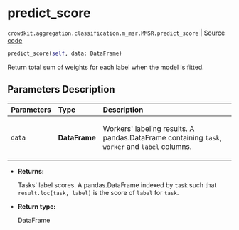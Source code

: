 # predict_score
`crowdkit.aggregation.classification.m_msr.MMSR.predict_score` | [Source code](https://github.com/Toloka/crowd-kit/blob/v1.1.0/crowdkit/aggregation/classification/m_msr.py#L126)

```python
predict_score(self, data: DataFrame)
```

Return total sum of weights for each label when the model is fitted.

## Parameters Description

| Parameters | Type | Description |
| :----------| :----| :-----------|
`data`|**DataFrame**|<p>Workers&#x27; labeling results. A pandas.DataFrame containing `task`, `worker` and `label` columns.</p>

* **Returns:**

  Tasks' label scores.
A pandas.DataFrame indexed by `task` such that `result.loc[task, label]`
is the score of `label` for `task`.

* **Return type:**

  DataFrame
